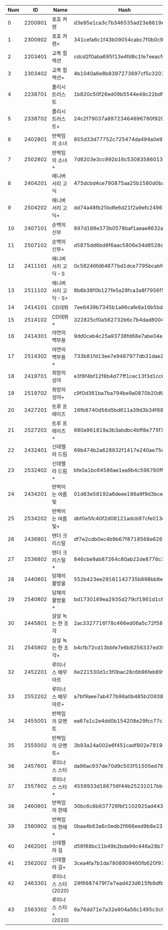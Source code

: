 | Num | ID | Name | Hash |
| -- | -- | --| -- |
| 0 | 2200901 | 호죠 카렌 | d3e95e1ca3c7b346535ad23e8619ec7e |
| 1 | 2300902 | 호죠 카렌+ | 341cefa6c1f43b09054cabc7f0b0c93b |
| 2 | 2203401 | 교복 컬렉션 | cdcd2f0aba695f13e4fd8c1fe7eeacfd |
| 3 | 2303402 | 교복 컬렉션+ | 4b1040a6e8b8397273697cf5c3201554 |
| 4 | 2238701 | 폴리시 트러스트 | 1b820c50f26ed09b5544e48c22bdfb7a |
| 5 | 2338702 | 폴리시 트러스트+ | 24c2f79037a89723464696780f9208a2 |
| 6 | 2402801 | 반짝임의 소녀 | 855d33d77752c725474da494a0e9e239 |
| 7 | 2502802 | 반짝임의 소녀+ | 7d8203e3cc992b16c5308358601375ea |
| 8 | 2404201 | 애니버서리 고딕 | 475dcbd4ce790875aa25b1580d0ba63a |
| 9 | 2504202 | 애니버서리 고딕+ | dd74a48fb25bdfe6d21f2a9efc24962f |
| 10 | 2407101 | 순백의 신부 | 897d188e373b0578baf1aeae8632ae2b |
| 11 | 2507102 | 순백의 신부+ | d5875dd6bd8f6aac5806e34d8528cd9f |
| 12 | 2411101 | 애니버서리 고딕・S | 0c58246fd64877bd1dce7795bcabf67a |
| 13 | 2511102 | 애니버서리 고딕・S+ | 8b6b38f0b127fe5a28fca3a8f7956f5c |
| 14 | 2414101 | CD데뷔 | 7ee6439b7345b1a66cafe6a16b5bdc0e |
| 15 | 2514102 | CD데뷔+ | 322825cf0a562732b6c7b4dad80044c1 |
| 16 | 2414301 | 야연의 백부용 | 9dd0ceb4c25a93738fd68e7abe04ed50 |
| 17 | 2514302 | 야연의 백부용+ | 733b81fd13ee7e9487977db31dae2e81 |
| 18 | 2419701 | 희망의 성야 | e3f8f4bf12f8b4d77ff1cec13f3d1cc6 |
| 19 | 2519702 | 희망의 성야+ | c9f0d361ba7ba794be9a0870b20dfa93 |
| 20 | 2427201 | 트루 프레이즈 | 16fb8740d56d5bd611a39d3b34f68dc1 |
| 21 | 2527202 | 트루 프레이즈+ | 680a961819a3b3abdbc4bff8e775f77c |
| 22 | 2432401 | 신데렐라 드림 | 69b474b2a628832f1417e240ae75d852 |
| 23 | 2532402 | 신데렐라 드림+ | bfe0a1bc64586ae1ea9b4c596760ffe1 |
| 24 | 2434201 | 반짝이는 여름빛 | 01d63e58192a6deee186a9f9d3bce2d9 |
| 25 | 2534202 | 반짝이는 여름빛+ | dbf0e5fc40f2d08121adcb97cfe013d8 |
| 26 | 2436801 | 텐더 크리스탈 | df7e2cdb0ec4b9b67f8718568e62641b |
| 27 | 2536802 | 텐더 크리스탈+ | 846cbe9ab87264c80ab22de8776c78a9 |
| 28 | 2440801 | 담채의 물방울 | 552b423ee29181142735b898bb8e6a3e |
| 29 | 2540802 | 담채의 물방울+ | bd1730169ea2935d279cf1861d1c65bb |
| 30 | 2445801 | 살살 녹는 한 조각 | 2ac3327716f78c466ed06a5c72f58279 |
| 31 | 2545802 | 살살 녹는 한 조각+ | b4cfb72cd13bbfe7e6b8256337ed3f1a |
| 32 | 2452201 | 루미너스 메무아르 | 6e221530d1c3f0bac28c6b96feb899b4 |
| 33 | 2552202 | 루미너스 메무아르+ | a7bf9aee7ab477b96a0b485b2093816d |
| 34 | 2455001 | 반짝임의 모멘트 | ea67a1c2e4dd0b154208e29fcc77c080 |
| 35 | 2555002 | 반짝임의 모멘트+ | 3b93a24a002e6f451cadf802e7819d99 |
| 36 | 2457601 | 루미너스 스타 | da96ac937de70d9c503f51505ed76751 |
| 37 | 2557602 | 루미너스 스타+ | 4558933d186756f44b25231017bb5b60 |
| 38 | 2460901 | 반짝임의 한때 | 30bc6c8b937726fbf1102925ad443dd6 |
| 39 | 2560902 | 반짝임의 한때+ | 0baa4b63a6c0edb2f666eed9b8e237cc |
| 40 | 2462001 | 신데렐라 걸 | d56f88bc11b49b2bda99c446a28b701f |
| 41 | 2562002 | 신데렐라 걸+ | 3cea4fa7b1da7808909460fb620f97c6 |
| 42 | 2463301 | 루미너스 스타(2020) | 29f6687479f7e7ead423d615fb9dfbed |
| 43 | 2563302 | 루미너스 스타+(2020) | 6a76dd71e7a32e904a56c1495c3c8701 |